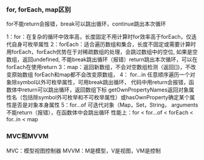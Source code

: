 ### for, forEach, map区别
for不能return会报错，break可以跳出循环，continue跳出本次循环

1：for：在复杂的循环中效率高，长度固定不用计算时for效率高于forEach，仅迭代自身可枚举属性
2：forEach：适合遍历数组和集合，长度不固定或需要计算时用forEach，forEach优势在于对稀疏数组的处理，会跳过数组中的空位, 如果是空数组，返回undefined, 不能break跳出循环（报错）return跳出本次循环，可以在forEach在使用return
3：map：返回新数组，不会对空数组检测（返回[])，不改变原始数组
forEach和map都不会改变原数组，
4： for...in 任意顺序遍历一个对象除symbol以外可枚举属性，可用break跳出循环，
代码中用return会报错，函数体中return可以跳出循环，返回数组下标
getOwnPropertyNames返回对象属性名（包括除symbol外可枚举和不可枚举属性）或hasOwnProperty确定某个属性是否是对象本身属性
5：for...of 可迭代对象（Map，Set，String， arguments不能return（报错），在函数体中会跳出循环
性能上：for < for...of < forEach < for..in < map

### MVC和MVVM
MVC：模型视图控制器
MVVM：M是模型，V是视图，VM是控制
